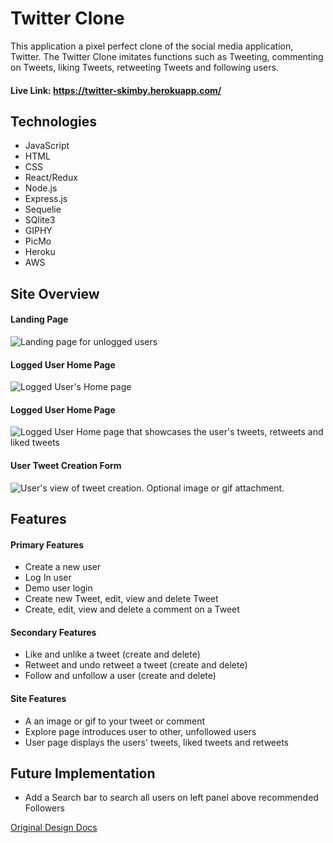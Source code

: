 # Twitter Clone
This application a pixel perfect clone of the social media application, Twitter. The Twitter Clone imitates functions such as Tweeting, commenting on Tweets, liking Tweets, retweeting Tweets and following users. 

#### Live Link:  https://twitter-skimby.herokuapp.com/


## Technologies
- JavaScript
- HTML
- CSS
- React/Redux
- Node.js
- Express.js
- Sequelie
- SQlite3
- GIPHY
- PicMo
- Heroku
- AWS

## Site Overview
#### Landing Page
![Landing page for unlogged users](https://twitter-skimby-bucket.s3.amazonaws.com/Screen+Shot+2022-10-10+at+11.14.14+AM.png)
#### Logged User Home Page
![Logged User's Home page](https://twitter-skimby-bucket.s3.amazonaws.com/Screen+Shot+2022-10-10+at+11.14.30+AM.png)
#### Logged User Home Page
![Logged User Home page that showcases the user's tweets, retweets and liked tweets](https://twitter-skimby-bucket.s3.amazonaws.com/Screen+Shot+2022-10-10+at+11.14.59+AM.png)
#### User Tweet Creation Form 
![User's view of tweet creation. Optional image or gif attachment.](https://twitter-skimby-bucket.s3.amazonaws.com/Screen+Shot+2022-10-10+at+11.23.16+AM.png)
## Features 
#### Primary Features
- Create a new user
- Log In user
- Demo user login
- Create new Tweet, edit, view and delete Tweet
- Create, edit, view and delete a comment on a Tweet
#### Secondary Features 
- Like and unlike a tweet (create and delete)
- Retweet and undo retweet a tweet (create and delete)
- Follow and unfollow a user (create and delete)
#### Site Features 
- A an image or gif to your tweet or comment
- Explore page introduces user to other, unfollowed users
- User page displays the users' tweets, liked tweets and retweets

## Future Implementation
- Add a Search bar to search all users on left panel above recommended Followers

[Original Design Docs](https://github.com/skimby/Twitter-Clone/wiki/Original-Design-Docs)
